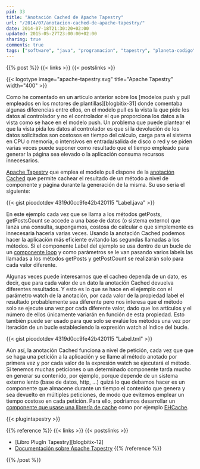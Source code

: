 ```yaml
---
pid: 33
title: "Anotación Cached de Apache Tapestry"
url: "/2014/07/anotacion-cached-de-apache-tapestry/"
date: 2014-07-18T21:30:20+02:00
updated: 2015-05-27T23:00:00+02:00
sharing: true
comments: true
tags: ["software", "java", "programacion", "tapestry", "planeta-codigo", "blog-stack"]
---
```


{{% post %}}
{{< links >}}
{{< postslinks >}}

{{< logotype image="apache-tapestry.svg" title="Apache Tapestry" width="400" >}}

Como he comentado en un artículo anterior sobre los [modelos push y pull empleados en los motores de plantillas][blogbitix-31] donde comentaba algunas diferencias entre ellos, en el modelo pull es la vista la que pide los datos al controlador y no el controlador el que proporciona los datos a la vista como se hace en el modelo push. Un problema que puede plantear el que la vista pida los datos al controlador es que si la devolución de los datos solicitados son costosos en tiempo del cálculo, carga para el sistema en CPU o memoria, o intensivos en entrada/salida de disco o red y se piden varias veces puede suponer como resultado que el tiempo empleado para generar la página sea elevado o la aplicación consuma recursos innecesarios.

[Apache Tapestry](http://tapestry.apache.org/) que emplea el modelo pull dispone de la [anotación Cached](http://tapestry.apache.org/5.3/apidocs/org/apache/tapestry5/annotations/Cached.html) que permite cachear el resultado de un método a nivel de componente y página durante la generación de la misma. Su uso sería el siguiente:

{{< gist picodotdev 4319d0cc9fe42b420115 "Label.java" >}}

En este ejemplo cada vez que se llama a los métodos getPosts, getPostsCount se accede a una base de datos (o sistema externo) que lanza una consulta, supongamos, costosa de calcular o que simplemente es innecesaria hacerla varias veces. Usando la anotación Cached podemos hacer la aplicación más eficiente evitando las segundas llamadas a los métodos. Si el componente Label del ejemplo se usa dentro de un bucle de un [componente loop](http://tapestry.apache.org/5.3/apidocs/org/apache/tapestry5/corelib/components/Loop.html) y como parámetros se le van pasando varios labels las llamadas a los métodos getPosts y getPostCount se realizarán solo para cada valor diferente.

Algunas veces puede interesarnos que el cacheo dependa de un dato, es decir, que para cada valor de un dato la anotación Cached devuelva diferentes resultados. Y esto es lo que se hace en el ejemplo con el parámetro watch de la anotación, por cada valor de la propiedad label el resultado probablemente sea diferente pero nos interesa que el método solo se ejecute una vez por cada diferente valor, dado que los artículos y el número de ellos únicamente variarán en función de esta propiedad. Esto también puede ser usado para que solo se evalúe los métodos una vez por iteración de un bucle estableciendo la expresión watch al índice del bucle.

{{< gist picodotdev 4319d0cc9fe42b420115 "Label.tml" >}}

Aún así, la anotación Cached funciona a nivel de petición, cada vez que que se haga una petición a la aplicación y se llame al método anotado por primera vez y por cada valor de la expresión watch se ejecutará el método. Si tenemos muchas peticiones o un determinado componente tarda mucho en generar su contenido, por ejemplo, porque depende de un sistema externo lento (base de datos, http, ...) quizá lo que debamos hacer es un componente que almacene durante un tiempo el contenido que genera y sea devuelto en múltiples peticiones, de modo que evitemos emplear un tiempo costoso en cada petición. Para ello, podríamos desarrollar un [componente que usase una librería de cache](http://elblogdepicodev.blogspot.com.es/2011/01/componente-cache-para-tapestry-5.html) como por ejemplo [EHCache](http://ehcache.org/).

{{< plugintapestry >}}

{{% reference %}}
{{< links >}}
{{< postslinks >}}
* [Libro PlugIn Tapestry][blogbitix-12]
* [Documentación sobre Apache Tapestry](http://elblogdepicodev.blogspot.com.es/2010/05/documentacion-sobre-apache-tapestry.html)
{{% /reference %}}

{{% /post %}}
